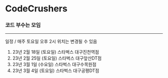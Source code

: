 # CodeCrushers
### 코드 부수는 모임
-------
일정 / 매주 토요일 오후 2시 위치는 변경될 수 있음

1. 23년 2월 18일 (토요일) 스타벅스 대구진천역점
2. 23년 2월 25일 (토요일) 스타벅스 대구앞산DT점
3. 23년 3월  1일 (수요일) 스타벅스 대구수목원점
4. 23년 3월  4일 (토요일) 스타벅스 대구공평DT점
